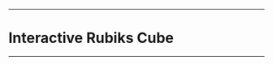 ---------------------------------------------------------------------
# Interactive Rubiks Cube 
---------------------------------------------------------------------
